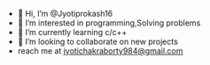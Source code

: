 - 👋 Hi, I’m @Jyotiprokash16
- 👀 I’m interested in programming,Solving problems
- 🌱 I’m currently learning c/c++
- 💞️ I’m looking to collaborate on new projects
- reach me at jyotichakraborty984@gmail.com

<!---
Jyotiprokash16/Jyotiprokash16 is a ✨ special ✨ repository because its `README.md` (this file) appears on your GitHub profile.
You can click the Preview link to take a look at your changes.
--->
